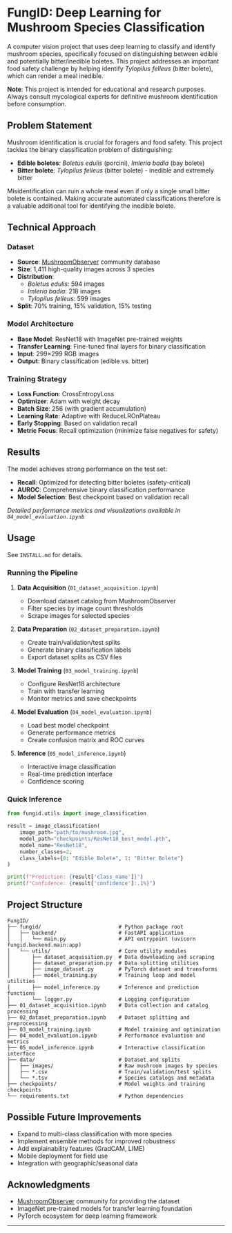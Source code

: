 # FungID: Deep Learning for Mushroom Species Classification

A computer vision project that uses deep learning to classify and identify mushroom species, specifically focused on distinguishing between edible and potentially bitter/inedible boletes. This project addresses an important food safety challenge by helping identify *Tylopilus felleus* (bitter bolete), which can render a meal inedible.

**Note**: This project is intended for educational and research purposes. Always consult mycological experts for definitive mushroom identification before consumption.

## Problem Statement

Mushroom identification is crucial for foragers and food safety. This project tackles the binary classification problem of distinguishing:

- **Edible boletes**: *Boletus edulis* (porcini), *Imleria badia* (bay bolete)
- **Bitter bolete**: *Tylopilus felleus* (bitter bolete) - inedible and extremely bitter

Misidentification can ruin a whole meal even if only a single small bitter bolete is contained. Making accurate automated classifications therefore is a valuable additional tool for identifying the inedible bolete.

## Technical Approach

### Dataset
- **Source**: [MushroomObserver](https://mushroomobserver.org/) community database
- **Size**: 1,411 high-quality images across 3 species
- **Distribution**: 
  - *Boletus edulis*: 594 images
  - *Imleria badia*: 218 images  
  - *Tylopilus felleus*: 599 images
- **Split**: 70% training, 15% validation, 15% testing

### Model Architecture
- **Base Model**: ResNet18 with ImageNet pre-trained weights
- **Transfer Learning**: Fine-tuned final layers for binary classification
- **Input**: 299×299 RGB images
- **Output**: Binary classification (edible vs. bitter)

### Training Strategy
- **Loss Function**: CrossEntropyLoss
- **Optimizer**: Adam with weight decay
- **Batch Size**: 256 (with gradient accumulation)
- **Learning Rate**: Adaptive with ReduceLROnPlateau
- **Early Stopping**: Based on validation recall
- **Metric Focus**: Recall optimization (minimize false negatives for safety)

## Results

The model achieves strong performance on the test set:

- **Recall**: Optimized for detecting bitter boletes (safety-critical)
- **AUROC**: Comprehensive binary classification performance
- **Model Selection**: Best checkpoint based on validation recall

*Detailed performance metrics and visualizations available in `04_model_evaluation.ipynb`*

## Usage

See `INSTALL.md` for details.

### Running the Pipeline

1. **Data Acquisition** (`01_dataset_acquisition.ipynb`)
   - Download dataset catalog from MushroomObserver
   - Filter species by image count thresholds
   - Scrape images for selected species

2. **Data Preparation** (`02_dataset_preparation.ipynb`)
   - Create train/validation/test splits
   - Generate binary classification labels
   - Export dataset splits as CSV files

3. **Model Training** (`03_model_training.ipynb`)
   - Configure ResNet18 architecture
   - Train with transfer learning
   - Monitor metrics and save checkpoints

4. **Model Evaluation** (`04_model_evaluation.ipynb`)
   - Load best model checkpoint
   - Generate performance metrics
   - Create confusion matrix and ROC curves

5. **Inference** (`05_model_inference.ipynb`)
   - Interactive image classification
   - Real-time prediction interface
   - Confidence scoring

### Quick Inference
```python
from fungid.utils import image_classification

result = image_classification(
    image_path="path/to/mushroom.jpg",
    model_path="checkpoints/ResNet18_best_model.pth",
    model_name="ResNet18",
    number_classes=2,
    class_labels={0: "Edible Bolete", 1: "Bitter Bolete"}
)

print(f"Prediction: {result['class_name']}")
print(f"Confidence: {result['confidence']:.1%}")
```

## Project Structure

```
FungID/
├── fungid/                         # Python package root
│   ├── backend/                    # FastAPI application
│   │   └── main.py                 # API entrypoint (uvicorn fungid.backend.main:app)
│   └── utils/                      # Core utility modules
│       ├── dataset_acquisition.py  # Data downloading and scraping
│       ├── dataset_preparation.py  # Data splitting utilities
│       ├── image_dataset.py        # PyTorch dataset and transforms
│       ├── model_training.py       # Training loop and model utilities
│       ├── model_inference.py      # Inference and prediction functions
│       └── logger.py               # Logging configuration
├── 01_dataset_acquisition.ipynb    # Data collection and catalog processing
├── 02_dataset_preparation.ipynb    # Dataset splitting and preprocessing  
├── 03_model_training.ipynb         # Model training and optimization
├── 04_model_evaluation.ipynb       # Performance evaluation and metrics
├── 05_model_inference.ipynb        # Interactive classification interface
├── data/                           # Dataset and splits
│   ├── images/                     # Raw mushroom images by species
│   ├── *.csv                       # Train/validation/test splits
│   └── *.tsv                       # Species catalogs and metadata
├── checkpoints/                    # Model weights and training checkpoints
└── requirements.txt                # Python dependencies
```

## Possible Future Improvements

- Expand to multi-class classification with more species
- Implement ensemble methods for improved robustness
- Add explainability features (GradCAM, LIME)
- Mobile deployment for field use
- Integration with geographic/seasonal data

## Acknowledgments

- [MushroomObserver](https://mushroomobserver.org/) community for providing the dataset
- ImageNet pre-trained models for transfer learning foundation
- PyTorch ecosystem for deep learning framework

---